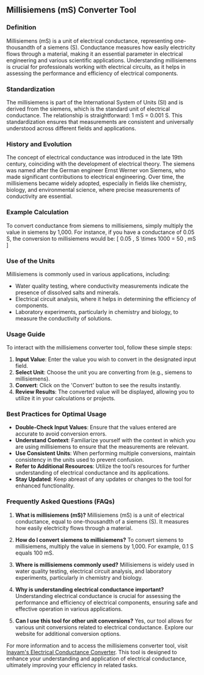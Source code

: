 ## Millisiemens (mS) Converter Tool

### Definition
Millisiemens (mS) is a unit of electrical conductance, representing one-thousandth of a siemens (S). Conductance measures how easily electricity flows through a material, making it an essential parameter in electrical engineering and various scientific applications. Understanding millisiemens is crucial for professionals working with electrical circuits, as it helps in assessing the performance and efficiency of electrical components.

### Standardization
The millisiemens is part of the International System of Units (SI) and is derived from the siemens, which is the standard unit of electrical conductance. The relationship is straightforward: 1 mS = 0.001 S. This standardization ensures that measurements are consistent and universally understood across different fields and applications.

### History and Evolution
The concept of electrical conductance was introduced in the late 19th century, coinciding with the development of electrical theory. The siemens was named after the German engineer Ernst Werner von Siemens, who made significant contributions to electrical engineering. Over time, the millisiemens became widely adopted, especially in fields like chemistry, biology, and environmental science, where precise measurements of conductivity are essential.

### Example Calculation
To convert conductance from siemens to millisiemens, simply multiply the value in siemens by 1,000. For instance, if you have a conductance of 0.05 S, the conversion to millisiemens would be:
\[ 
0.05 \, S \times 1000 = 50 \, mS 
\]

### Use of the Units
Millisiemens is commonly used in various applications, including:
- Water quality testing, where conductivity measurements indicate the presence of dissolved salts and minerals.
- Electrical circuit analysis, where it helps in determining the efficiency of components.
- Laboratory experiments, particularly in chemistry and biology, to measure the conductivity of solutions.

### Usage Guide
To interact with the millisiemens converter tool, follow these simple steps:
1. **Input Value**: Enter the value you wish to convert in the designated input field.
2. **Select Unit**: Choose the unit you are converting from (e.g., siemens to millisiemens).
3. **Convert**: Click on the 'Convert' button to see the results instantly.
4. **Review Results**: The converted value will be displayed, allowing you to utilize it in your calculations or projects.

### Best Practices for Optimal Usage
- **Double-Check Input Values**: Ensure that the values entered are accurate to avoid conversion errors.
- **Understand Context**: Familiarize yourself with the context in which you are using millisiemens to ensure that the measurements are relevant.
- **Use Consistent Units**: When performing multiple conversions, maintain consistency in the units used to prevent confusion.
- **Refer to Additional Resources**: Utilize the tool’s resources for further understanding of electrical conductance and its applications.
- **Stay Updated**: Keep abreast of any updates or changes to the tool for enhanced functionality.

### Frequently Asked Questions (FAQs)

1. **What is millisiemens (mS)?**
   Millisiemens (mS) is a unit of electrical conductance, equal to one-thousandth of a siemens (S). It measures how easily electricity flows through a material.

2. **How do I convert siemens to millisiemens?**
   To convert siemens to millisiemens, multiply the value in siemens by 1,000. For example, 0.1 S equals 100 mS.

3. **Where is millisiemens commonly used?**
   Millisiemens is widely used in water quality testing, electrical circuit analysis, and laboratory experiments, particularly in chemistry and biology.

4. **Why is understanding electrical conductance important?**
   Understanding electrical conductance is crucial for assessing the performance and efficiency of electrical components, ensuring safe and effective operation in various applications.

5. **Can I use this tool for other unit conversions?**
   Yes, our tool allows for various unit conversions related to electrical conductance. Explore our website for additional conversion options.

For more information and to access the millisiemens converter tool, visit [Inayam's Electrical Conductance Converter](https://www.inayam.co/unit-converter/electrical_conductance). This tool is designed to enhance your understanding and application of electrical conductance, ultimately improving your efficiency in related tasks.